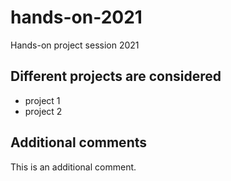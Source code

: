 # hands-on-2021
Hands-on project session 2021 


## Different projects are considered

* project 1
* project 2

## Additional comments 

This is an additional comment. 